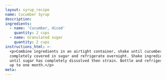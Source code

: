 ```yaml
---
layout: syrup_recipe
name: Cucumber Syrup
description:
ingredients:
  - name: 'Cucumber, diced'
    quantity: 2 cups
  - name: Granulated sugar
    quantity: 2 cups
instructions_html: >-
  <p>Combine ingredients in an airtight container, shake until cucumber is
  completely covered in sugar and refrigerate overnight. Shake ingredients again
  until sugar has completely dissolved then strain. Bottle and refrigerate for
  up to one month.</p>
meta:
---
```



